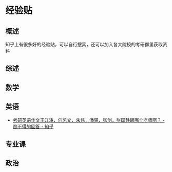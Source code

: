# 经验贴
## 概述
知乎上有很多好的经验贴，可以自行搜索，还可以加入各大院校的考研群里获取资料
## 综述
## 数学
## 英语
- [考研英语作文王江涛，何凯文，朱伟，潘赟，张剑，张国静跟哪个老师啊？ - 顾不得的回答 - 知乎](https://www.zhihu.com/question/330587448/answer/796251919)
## 专业课
## 政治
